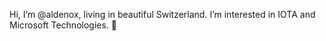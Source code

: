 Hi, I’m @aldenox, living in beautiful Switzerland.
I’m interested in IOTA and Microsoft Technologies. 👀

<!---
aldenox/aldenox is a ✨ special ✨ repository because its `README.md` (this file) appears on your GitHub profile.
You can click the Preview link to take a look at your changes.
--->
